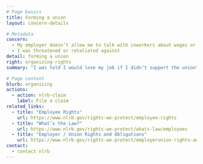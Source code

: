 ```yaml
---
# Page basics
title: Forming a union
layout: concern-details

# Metadata
concern:
  - My employer doesn’t allow me to talk with coworkers about wages or working conditions
  - I was threatened or retaliated against
detail: forming a union
right: organizing-rights
summary: "I was told I would lose my job if I didn’t support the union"

# Page content
blurb: organizing
actions:
  - action: nlrb-claim
    label: File a claim
related_links:
  - title: "Employee Rights"
    url: https://www.nlrb.gov/rights-we-protect/employee-rights
  - title: "What’s the Law?"
    url: https://www.nlrb.gov/rights-we-protect/whats-law/employees
  - title: "Employer / Union Rights and Obligations"
    url: https://www.nlrb.gov/rights-we-protect/employerunion-rights-and-obligations
contact:
  - contact nlrb
---
```

